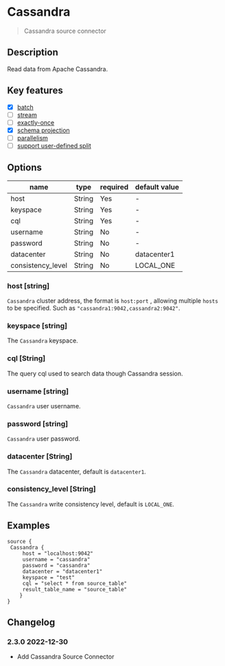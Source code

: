 # Cassandra

> Cassandra source connector

## Description

Read data from Apache Cassandra.

## Key features

- [x] [batch](../../concept/connector-v2-features.md)
- [ ] [stream](../../concept/connector-v2-features.md)
- [ ] [exactly-once](../../concept/connector-v2-features.md)
- [x] [schema projection](../../concept/connector-v2-features.md)
- [ ] [parallelism](../../concept/connector-v2-features.md)
- [ ] [support user-defined split](../../concept/connector-v2-features.md)

## Options

| name                    | type   | required | default value |
|-------------------------|--------|----------|---------------|
| host                    | String | Yes      | -             |
| keyspace                | String | Yes      | -             |
| cql                     | String | Yes      | -             |
| username                | String | No       | -             |
| password                | String | No       | -             |
| datacenter              | String | No       | datacenter1   |
| consistency_level       | String | No       | LOCAL_ONE     |

### host [string]

`Cassandra` cluster address, the format is `host:port` , allowing multiple `hosts` to be specified. Such as
`"cassandra1:9042,cassandra2:9042"`.

### keyspace [string]

The `Cassandra` keyspace.

### cql [String]

The query cql used to search data though Cassandra session.

### username [string]

`Cassandra` user username.

### password [string]

`Cassandra` user password.

### datacenter [String]

The `Cassandra` datacenter, default is `datacenter1`.

### consistency_level [String]

The `Cassandra` write consistency level, default is `LOCAL_ONE`.

## Examples

```hocon
source {
 Cassandra {
     host = "localhost:9042"
     username = "cassandra"
     password = "cassandra"
     datacenter = "datacenter1"
     keyspace = "test"
     cql = "select * from source_table"
     result_table_name = "source_table"
    }
}
```

## Changelog

### 2.3.0 2022-12-30

- Add Cassandra Source Connector




